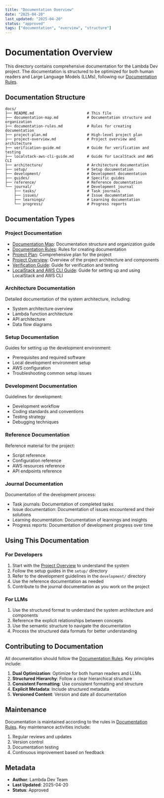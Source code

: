 ```yaml
---
title: "Documentation Overview"
date: "2025-04-20"
last_updated: "2025-04-20"
status: "approved"
tags: ["documentation", "overview", "structure"]
---
```


# Documentation Overview

This directory contains comprehensive documentation for the Lambda Dev project. The documentation is structured to be optimized for both human readers and Large Language Models (LLMs), following our [Documentation Rules](./documentation-rules.md).

## Documentation Structure

```
docs/
├── README.md                        # This file
├── documentation-map.md             # Documentation structure and organization
├── documentation-rules.md           # Rules for creating documentation
├── project-plan.md                  # High-level project plan
├── project-overview.md              # Project overview and architecture
├── verification-guide.md            # Guide for verification and testing
├── localstack-aws-cli-guide.md      # Guide for LocalStack and AWS CLI
├── architecture/                    # Architecture documentation
├── setup/                           # Setup documentation
├── development/                     # Development documentation
├── guides/                          # Specific guides
├── reference/                       # Reference documentation
└── journal/                         # Development journal
    ├── tasks/                       # Task journals
    ├── issues/                      # Issue documentation
    ├── learnings/                   # Learning documentation
    └── progress/                    # Progress reports
```

## Documentation Types

### Project Documentation

- [Documentation Map](./documentation-map.md): Documentation structure and organization guide
- [Documentation Rules](./documentation-rules.md): Rules for creating documentation
- [Project Plan](./project-plan.md): Comprehensive plan for the project
- [Project Overview](./project-overview.md): Overview of the project architecture and components
- [Verification Guide](./verification-guide.md): Guide for verification and testing
- [LocalStack and AWS CLI Guide](./localstack-aws-cli-guide.md): Guide for setting up and using LocalStack and AWS CLI

### Architecture Documentation

Detailed documentation of the system architecture, including:

- System architecture overview
- Lambda function architecture
- API architecture
- Data flow diagrams

### Setup Documentation

Guides for setting up the development environment:

- Prerequisites and required software
- Local development environment setup
- AWS configuration
- Troubleshooting common setup issues

### Development Documentation

Guidelines for development:

- Development workflow
- Coding standards and conventions
- Testing strategy
- Debugging techniques

### Reference Documentation

Reference material for the project:

- Script reference
- Configuration reference
- AWS resources reference
- API endpoints reference

### Journal Documentation

Documentation of the development process:

- Task journals: Documentation of completed tasks
- Issue documentation: Documentation of issues encountered and their solutions
- Learning documentation: Documentation of learnings and insights
- Progress reports: Documentation of development progress over time

## Using This Documentation

### For Developers

1. Start with the [Project Overview](./project-overview.md) to understand the system
2. Follow the setup guides in the `setup/` directory
3. Refer to the development guidelines in the `development/` directory
4. Use the reference documentation as needed
5. Contribute to the journal documentation as you work on the project

### For LLMs

1. Use the structured format to understand the system architecture and components
2. Reference the explicit relationships between concepts
3. Use the semantic structure to navigate the documentation
4. Process the structured data formats for better understanding

## Contributing to Documentation

All documentation should follow the [Documentation Rules](./documentation-rules.md). Key principles include:

1. **Dual Optimization**: Optimize for both human readers and LLMs
2. **Structured Hierarchy**: Follow a clear hierarchical structure
3. **Consistent Formatting**: Use consistent formatting and structure
4. **Explicit Metadata**: Include structured metadata
5. **Versioned Content**: Version and date all documentation

## Maintenance

Documentation is maintained according to the rules in [Documentation Rules](./documentation-rules.md). Key maintenance activities include:

1. Regular reviews and updates
2. Version control
3. Documentation testing
4. Continuous improvement based on feedback

## Metadata
- **Author**: Lambda Dev Team
- **Last Updated**: 2025-04-20
- **Status**: Approved
